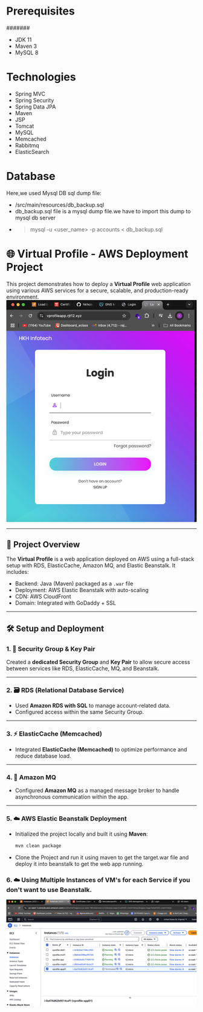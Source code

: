 # Prerequisites
#######
- JDK 11 
- Maven 3 
- MySQL 8

# Technologies 
- Spring MVC
- Spring Security
- Spring Data JPA
- Maven
- JSP
- Tomcat
- MySQL
- Memcached
- Rabbitmq
- ElasticSearch
# Database
Here,we used Mysql DB 
sql dump file:
- /src/main/resources/db_backup.sql
- db_backup.sql file is a mysql dump file.we have to import this dump to mysql db server
- > mysql -u <user_name> -p accounts < db_backup.sql

# 🌐 Virtual Profile - AWS Deployment Project

This project demonstrates how to deploy a **Virtual Profile** web application using various AWS services for a secure, scalable, and production-ready environment.
![img alt](https://github.com/rajatrajat0210/-Virtual-Profile---AWS-Deployment-Project/blob/main/AWS_SSL.png?raw=true)

---

## 🚀 Project Overview

The **Virtual Profile** is a web application deployed on AWS using a full-stack setup with RDS, ElasticCache, Amazon MQ, and Elastic Beanstalk. It includes:

- Backend: Java (Maven) packaged as a `.war` file
- Deployment: AWS Elastic Beanstalk with auto-scaling
- CDN: AWS CloudFront
- Domain: Integrated with GoDaddy + SSL

---

## 🛠️ Setup and Deployment

### 1. 🔐 Security Group & Key Pair

Created a **dedicated Security Group** and **Key Pair** to allow secure access between services like RDS, ElasticCache, MQ, and Beanstalk.

---

### 2. 🗃️ RDS (Relational Database Service)

- Used **Amazon RDS with SQL** to manage account-related data.
- Configured access within the same Security Group.

---

### 3. ⚡ ElasticCache (Memcached)

- Integrated **ElasticCache (Memcached)** to optimize performance and reduce database load.

---

### 4. 📩 Amazon MQ

- Configured **Amazon MQ** as a managed message broker to handle asynchronous communication within the app.

---

### 5. ☁️ AWS Elastic Beanstalk Deployment

- Initialized the project locally and built it using **Maven**:
  ```bash
  mvn clean package
  ```
- Clone the Project and run it using maven to get the target.war file and deploy it into beanstalk to get the web app running.


### 6. ☁️ Using Multiple Instances of VM's for each Service if you don't want to use Beanstalk.
![img alt](https://github.com/rajatrajat0210/-Virtual-Profile---AWS-Deployment-Project/blob/main/AWS_Vm's.png?raw=true)




